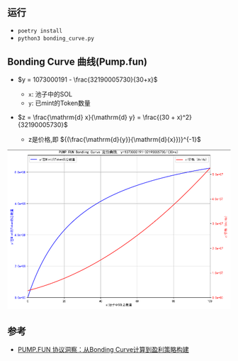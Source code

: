 ## 运行

- `poetry install`
- `python3 bonding_curve.py`


## Bonding Curve 曲线(Pump.fun)

- $y = 1073000191 - \frac{32190005730}{30+x}$
  - `x`: 池子中的SOL
  - `y`: 已mint的Token数量

- $z = \frac{\mathrm{d} x}{\mathrm{d} y} = \frac{(30 + x)^2}{32190005730}$
  - z是价格,即 ${(\frac{\mathrm{d}{y}}{\mathrm{d}{x}})}^{-1}$

![](../imgs/bonding_curve.png)


## 参考

- [PUMP.FUN 协议洞察：从Bonding Curve计算到盈利策略构建](https://coinmarketcap.com/community/zh/articles/6662b0fa1cb3e93ee19e7bc5/)

